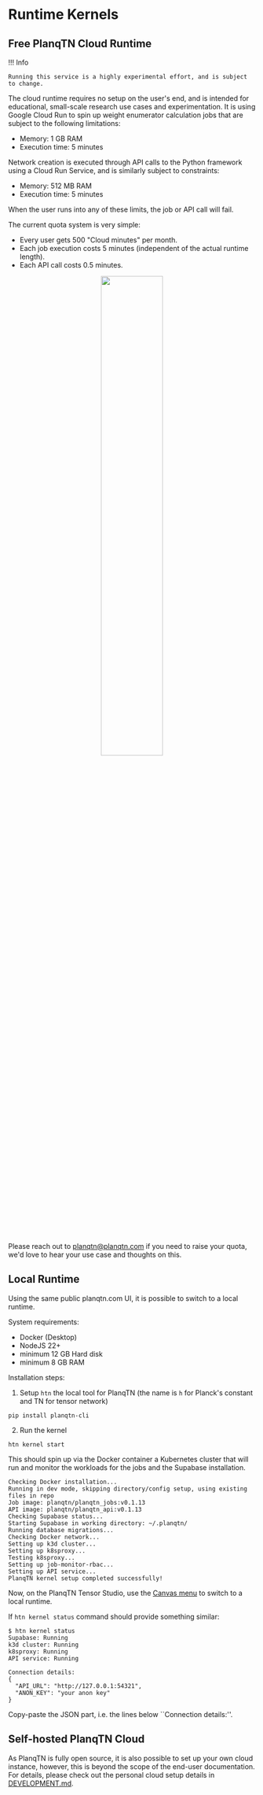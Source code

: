 # Runtime Kernels

## Free PlanqTN Cloud Runtime

!!! Info

    Running this service is a highly experimental effort, and is subject to change.

The cloud runtime requires no setup on the user's end, and is intended for
educational, small-scale research use cases and experimentation. It is using
Google Cloud Run to spin up weight enumerator calculation jobs that are subject
to the following limitations:

-   Memory: 1 GB RAM
-   Execution time: 5 minutes

Network creation is executed through API calls to the Python framework using a
Cloud Run Service, and is similarly subject to constraints:

-   Memory: 512 MB RAM
-   Execution time: 5 minutes

When the user runs into any of these limits, the job or API call will fail.

The current quota system is very simple:

-   Every user gets 500 "Cloud minutes" per month.
-   Each job execution costs 5 minutes (independent of the actual runtime
    length).
-   Each API call costs 0.5 minutes.

<center>
<img src="/docs/fig/quotas_modal.png" width="50%">
</center>

Please reach out to planqtn@planqtn.com if you need to raise your quota, we'd
love to hear your use case and thoughts on this.

## Local Runtime

Using the same public planqtn.com UI, it is possible to switch to a local
runtime.

System requirements:

-   Docker (Desktop)
-   NodeJS 22+
-   minimum 12 GB Hard disk
-   minimum 8 GB RAM

Installation steps:

1. Setup `htn` the local tool for PlanqTN (the name is `h` for Planck's constant
   and TN for tensor network)

```
pip install planqtn-cli
```

2. Run the kernel

```
htn kernel start
```

This should spin up via the Docker container a Kubernetes cluster that will run
and monitor the workloads for the jobs and the Supabase installation.

```
Checking Docker installation...
Running in dev mode, skipping directory/config setup, using existing files in repo
Job image: planqtn/planqtn_jobs:v0.1.13
API image: planqtn/planqtn_api:v0.1.13
Checking Supabase status...
Starting Supabase in working directory: ~/.planqtn/
Running database migrations...
Checking Docker network...
Setting up k3d cluster...
Setting up k8sproxy...
Testing k8sproxy...
Setting up job-monitor-rbac...
Setting up API service...
PlanqTN kernel setup completed successfully!
```

Now, on the PlanqTN Tensor Studio, use the
[Canvas menu](./ui-controls.md/#canvas-menu) to switch to a local runtime.

If `htn kernel status` command should provide something similar:

```
$ htn kernel status
Supabase: Running
k3d cluster: Running
k8sproxy: Running
API service: Running

Connection details:
{
  "API_URL": "http://127.0.0.1:54321",
  "ANON_KEY": "your anon key"
}
```

Copy-paste the JSON part, i.e. the lines below ``Connection details:''.

## Self-hosted PlanqTN Cloud

As PlanqTN is fully open source, it is also possible to set up your own cloud
instance, however, this is beyond the scope of the end-user documentation. For
details, please check out the personal cloud setup details in
[DEVELOPMENT.md](https://github.com/planqtn/planqtn/blob/main/DEVELOPMENT.md#personal-cloud-setup).
